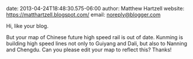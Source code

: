 date: 2013-04-24T18:48:30.575-06:00
author: Matthew Hartzell
website: https://matthartzell.blogspot.com/
email: noreply@blogger.com

Hi, like your blog.

But your map of Chinese future high speed rail is out of date. Kunming is building high speed lines not only to Guiyang and Dali, but also to Nanning and Chengdu. Can you please edit your map to reflect this? Thanks!

